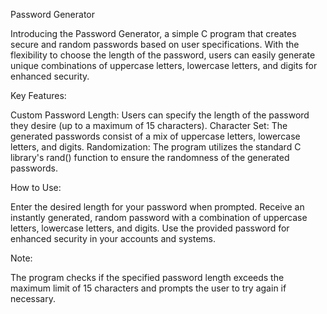 Password Generator

Introducing the Password Generator, a simple C program that creates secure and random passwords based on user specifications. With the flexibility to choose the length of the password, users can easily generate unique combinations of uppercase letters, lowercase letters, and digits for enhanced security.

Key Features:

Custom Password Length: Users can specify the length of the password they desire (up to a maximum of 15 characters).
Character Set: The generated passwords consist of a mix of uppercase letters, lowercase letters, and digits.
Randomization: The program utilizes the standard C library's rand() function to ensure the randomness of the generated passwords.

How to Use:

Enter the desired length for your password when prompted.
Receive an instantly generated, random password with a combination of uppercase letters, lowercase letters, and digits.
Use the provided password for enhanced security in your accounts and systems.

Note:

The program checks if the specified password length exceeds the maximum limit of 15 characters and prompts the user to try again if necessary.
